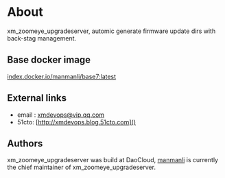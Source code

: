 About
=
xm_zoomeye_upgradeserver, automic generate firmware update dirs with back-stag management.


Base docker image
-
[index.docker.io/manmanli/base7:latest](index.docker.io/manmanli/base7:latest)


External links
-
* email : [xmdevops@vip.qq.com]()
* 51cto: [http://xmdevops.blog.51cto.com]()

Authors
-
xm_zoomeye_upgradeserver was build at DaoCloud, [manmanli](http://xmdevops.blog.51cto.com) is currently the chief 
maintainer of xm_zoomeye_upgradeserver.


